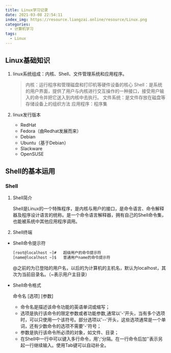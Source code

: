 ```yaml
---
title: Linux学习记录
date: 2021-03-08 22:54:11
index_img: https://resource.liangzai.online/resource/Linux.png
categories:
  - 计算机学习
tags:
  - Linux
---
```


## Linux基础知识
<!-- more -->
1. linux系统组成：内核、Shell、文件管理系统和应用程序。
    >内核：运行程序和管理磁盘和打印机等硬件设备的核心
    >Shell：是系统的用户界面，提供了用户与内核进行交互操作的一种接口，接受用户输入的命令并把它送入到内核中去执行。
    >文件系统：是文件存放在磁盘等存储设备上的组织方法
    >应用程序：程序集

2. linux发行版本
   * RedHat
   * Fedora（由Redhat发展而来）
   * Debian
   * Ubuntu（基于Debian）
   * Slackware
   * OpenSUSE

## Shell的基本运用

### Shell

1. Shell简介

    Shell是Linux的一个特殊程序，是内核与用户的接口，是命令语言、命令解释器及程序设计语言的统称。是一个命令语言解释器，拥有自己的Shell命令集，也能被系统中其他应用程序调用。

2. Shell终端

* Shell命令提示符

    ```bash
    [root@localhost ~]#   超级用户的命令提示符
    [name@localhost ~]$   普通用户name的命令提示符
    ```

    @之前的为已登陆的用户名，以后的为计算机的主机名，默认为localhost，其次为当前目录名。（~表示用户主目录）

* Shell命令格式

  命令名 [选项] [参数]

  * 命令名是描述该命令功能的英语单词或缩写；
  * 选项是执行该命令的限定参数或者功能参数,通常以'-'开头，当有多个选项时，可以只使用一个该符号。部分选项以'--'开头，这些选项通常是一个单词，还有少数命令的选项不需要'-'符号；
  * 参数是执行该命令所必须的对象，如文件、目录；
  * 在Shell中一行中可以键入多行命令，用';'分隔。在一行命令后加'\'表示另起一行继续输入。使用Tab键可以自动补全。
